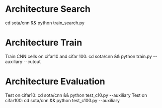 # Architecture Search

cd sota/cnn  && python train_search.py

# Architecture Train

Train CNN cells on cifar10 and cifar 100: cd sota/cnn && python train.py --auxiliary --cutout

# Architecture Evaluation

Test on cifar10: cd sota/cnn && python test_c10.py --auxiliary
Test on cifar100: cd sota/cnn && python test_c100.py --auxiliary

